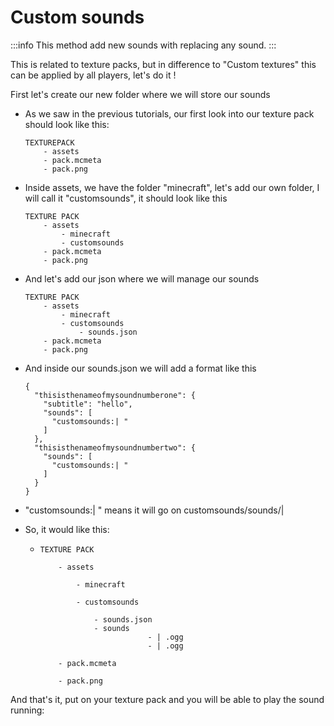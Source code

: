# Custom sounds

:::info
This method add new sounds with replacing any sound.
:::

This is related to texture packs, but in difference to "Custom textures" this can be applied by all players, let's do it !

First let's create our new folder where we will store our sounds

*   As we saw in the previous tutorials, our first look into our texture pack should look like this:

    ```
    TEXTUREPACK
        - assets
        - pack.mcmeta
        - pack.png
    ```
*   Inside assets, we have the folder "minecraft", let's add our own folder, I will call it "customsounds", it should look like this

    ```
    TEXTURE PACK
        - assets
            - minecraft
            - customsounds
        - pack.mcmeta
        - pack.png
    ```
*   And let's add our json where we will manage our sounds

    ```
    TEXTURE PACK
        - assets
            - minecraft
            - customsounds
                - sounds.json
        - pack.mcmeta
        - pack.png
    ```
*   And inside our sounds.json we will add a format like this

    ```
    {
      "thisisthenameofmysoundnumberone": {
        "subtitle": "hello",
        "sounds": [
          "customsounds:| "
        ]
      },
      "thisisthenameofmysoundnumbertwo": {
        "sounds": [
          "customsounds:| "
        ]
      }
    }
    ```
* "customsounds:\| " means it will go on customsounds/sounds/\| 
* So, it would like this:
  *   ```
      TEXTURE PACK
      ```

      ```
          - assets
      ```

      ```
              - minecraft
      ```

      ```
              - customsounds
      ```

      ```
                  - sounds.json
                  - sounds
                              - | .ogg
                              - | .ogg
      ```

      ```
          - pack.mcmeta
      ```

      ```
          - pack.png
      ```

And that's it, put on your texture pack and you will be able to play the sound running:

